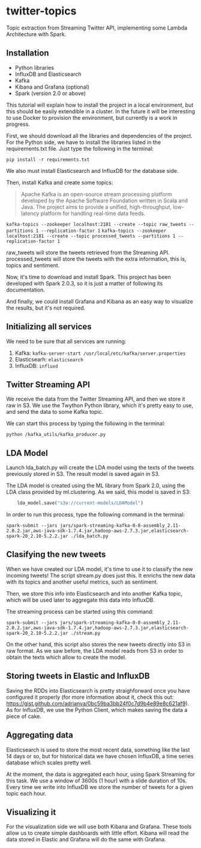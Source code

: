 # twitter-topics
Topic extraction from Streaming Twitter API, implementing some Lambda Architecture with Spark.

## Installation
* Python libraries
* InfluxDB and Elasticsearch
* Kafka
* Kibana and Grafana (optional)
* Spark (version 2.0 or above)

This tutorial will explain how to install the project in a local environment, but this should be easily extendible in a cluster. In the future it will be interesting to use Docker to provision the environment, but currently is a work in progress.

First, we should download all the libraries and dependencies of the project. For the Python side, we have to install the libraries listed in the requirements.txt file. Just type the following in the terminal:
```
pip install -r requirements.txt
```

We also must install Elasticsearch and InfluxDB for the database side.

Then, install Kafka and create some topics:
> Apache Kafka is an open-source stream processing platform developed by the Apache Software Foundation written in Scala and Java. The project aims to provide a unified, high-throughput, low-latency platform for handling real-time data feeds.

```kafka-topics --zookeeper localhost:2181 --create --topic raw_tweets --partitions 1 --replication-factor 1```
```kafka-topics --zookeeper localhost:2181 --create --topic processed_tweets --partitions 1 --replication-factor 1```

raw_tweets will store the tweets retrieved from the Streaming API.
processed_tweets will store the tweets with the extra information, this is, topics and sentiment.

Now, it's time to download and install Spark. This project has been developed with Spark 2.0.3, so it is just a matter of following its documentation.

And finally, we could install Grafana and Kibana as an easy way to visualize the results, but it's not required.

## Initializing all services
We need to be sure that all services are running:

1. Kafka: 
```kafka-server-start /usr/local/etc/kafka/server.properties```
2. Elasticsearh:
```elasticsearch```
3. InfluxDB:
```influxd```

## Twitter Streaming API
We receive the data from the Twitter Streaming API, and then we store it raw in S3. We use the Twython Python library, which it's pretty easy to use, and send the data to some Kafka topic.

We can start this process by typing the following in the terminal:
```
python /kafka_utils/kafka_producer.py
```

## LDA Model
Launch lda_batch.py will create the LDA model using the texts of the tweets previously stored in S3. The result model is saved again in S3.

The LDA model is created using the ML library from Spark 2.0, using the LDA class provided by ml.clustering. As we said, this model is saved in S3:
```python
    lda_model.save("s3a://current-models/LDAModel")
```

In order to run this process, type the following command in the terminal:
```
spark-submit --jars jars/spark-streaming-kafka-0-8-assembly_2.11-2.0.2.jar,aws-java-sdk-1.7.4.jar,hadoop-aws-2.7.3.jar,elasticsearch-spark-20_2.10-5.2.2.jar ./lda_batch.py
```

## Clasifying the new tweets
When we have created our LDA model, it's time to use it to classify the new incoming tweets! The script stream.py does just this. It enrichs the new data with its topics and another useful metrics, such as sentiment.

Then, we store this info into Elasticsearch and into another Kafka topic, which will be used later to aggregate this data into InfluxDB.

The streaming process can be started using this command:
```
spark-submit --jars jars/spark-streaming-kafka-0-8-assembly_2.11-2.0.2.jar,aws-java-sdk-1.7.4.jar,hadoop-aws-2.7.3.jar,elasticsearch-spark-20_2.10-5.2.2.jar ./stream.py
```

On the other hand, this script also stores the new tweets directly into S3 in raw format. As we saw before, the LDA model reads from S3 in order to obtain the texts which allow to create the model.

## Storing tweets in Elastic and InfluxDB
Saving the RDDs into Elasticsearch is pretty straighforward once you have configured it properly (for more information about it, check this out: https://gist.github.com/adrianva/0bc59ba3bb24f0c7d9b4e89e8c621af9). As for InfluxDB, we use the Python Client, which makes saving the data a piece of cake.

## Aggregating data
Elasticsearch is used to store the most recent data, something like the last 14 days or so, but for historical data we have chosen InfluxDB, a time series database which scales pretty well.

At the moment, the data is aggregated each hour, using Spark Streaming for this task. We use a window of 3600s (1 hour) with a slide duration of 10s. Every time we write into InfluxDB we store the number of tweets for a given topic each hour. 

## Visualizing it
For the visualization side we will use both Kibana and Grafana. These tools allow us to create simple dashboards with little effort. Kibana will read the data stored in Elastic and Grafana will do the same with Grafana.

